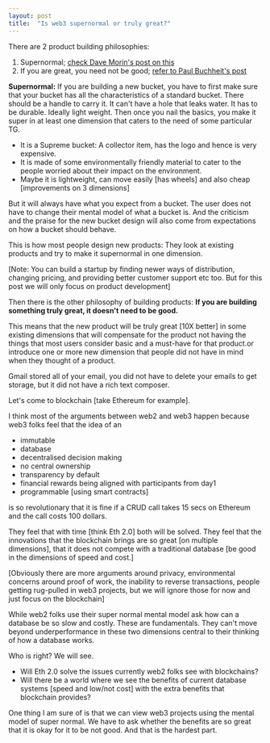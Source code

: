 ```yaml
---
layout: post
title:  "Is web3 supernormal or truly great?"
---
```

There are 2 product building philosophies:
1. Supernormal; [check Dave Morin's post on this](https://medium.com/design-philosophy/super-normal-c1d22838572a)
2. If you are great, you need not be good; [refer to Paul Buchheit's post](http://paulbuchheit.blogspot.in/2010/02/if-your-product-is-great-it-doesnt-need.html)

**Supernormal:** If you are building a new bucket, you have to first make sure that your bucket has all the characteristics of a standard bucket. There should be a handle to carry it. It can't have a hole that leaks water. It has to be durable. Ideally light weight. Then once you nail the basics, you make it super in at least one dimension that caters to the need of some particular TG.
- It is a Supreme bucket: A collector item, has the logo and hence is very expensive.
- It is made of some environmentally friendly material to cater to the people worried about their impact on the environment.
- Maybe it is lightweight, can move easily [has wheels] and also cheap [improvements on 3 dimensions]

But it will always have what you expect from a bucket. The user does not have to change their mental model of what a bucket is. And the criticism and the praise for the new bucket design will also come from expectations on how a bucket should behave.

This is how most people design new products: They look at existing products and try to make it supernormal in one dimension.

[Note: You can build a startup by finding newer ways of distribution, changing pricing, and providing better customer support etc too. But for this post we will only focus on product development]

Then there is the other philosophy of building products: **If you are building something truly great, it doesn't need to be good.**

This means that the new product will be truly great [10X better] in some existing dimensions that will compensate for the product not having the things that most users consider basic and a must-have for that product.or introduce one or more new dimension that people did not have in mind when they thought of a product.

Gmail stored all of your email, you did not have to delete your emails to get storage, but it did not have a rich text composer.

Let's come to blockchain [take Ethereum for example]. 

I think most of the arguments between web2 and web3 happen because web3 folks feel that the idea of an
- immutable
- database
- decentralised decision making 
- no central ownership
- transparency by default
- financial rewards being aligned with participants from day1
- programmable [using smart contracts]

is so revolutionary that it is fine if a CRUD call takes 15 secs on Ethereum and the call costs 100 dollars.

They feel that with time [think Eth 2.0] both will be solved. They feel that the innovations that the blockchain brings are so great [on multiple dimensions], that it does not compete with a traditional database [be good in the dimensions of speed and cost.]

[Obviously there are more arguments around privacy, environmental concerns around proof of work, the inability to reverse transactions, people getting rug-pulled in web3 projects, but we will ignore those for now and just focus on the blockchain]

While web2 folks use their super normal mental model ask how can a database be so slow and costly. These are fundamentals. They can't move beyond underperformance in these two dimensions central to their thinking of how a database works.

Who is right? We will see.

- Will Eth 2.0 solve the issues currently web2 folks see with blockchains?
- Will there be a world where we see the benefits of current database systems [speed and low/not cost] with the extra benefits that blockchain provides?

One thing I am sure of is that we can view web3 projects using the mental model of super normal. We have to ask whether the benefits are so great that it is okay for it to be not good. And that is the hardest part.
